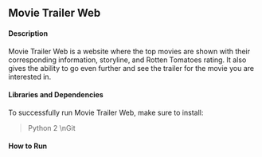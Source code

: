 ## **Movie Trailer Web**

#### **Description**

Movie Trailer Web is a website where the top movies are shown with their corresponding information, storyline, and Rotten Tomatoes rating. It also gives the ability to go even further and see the trailer for the movie you are interested in. 

#### **Libraries and Dependencies**

To successfully run Movie Trailer Web, make sure to install:

> Python 2 \nGit

#### **How to Run**

